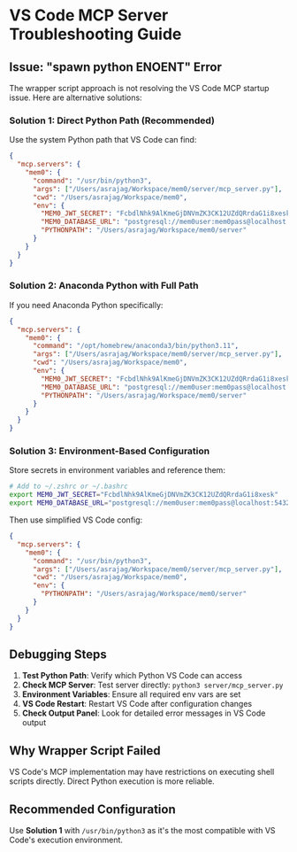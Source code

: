 # VS Code MCP Server Troubleshooting Guide

## Issue: "spawn python ENOENT" Error

The wrapper script approach is not resolving the VS Code MCP startup issue. Here are alternative solutions:

### Solution 1: Direct Python Path (Recommended)

Use the system Python path that VS Code can find:

```json
{
  "mcp.servers": {
    "mem0": {
      "command": "/usr/bin/python3",
      "args": ["/Users/asrajag/Workspace/mem0/server/mcp_server.py"],
      "cwd": "/Users/asrajag/Workspace/mem0",
      "env": {
        "MEM0_JWT_SECRET": "FcbdlNhk9AlKmeGjDNVmZK3CK12UZdQRrdaG1i8xesk",
        "MEM0_DATABASE_URL": "postgresql://mem0user:mem0pass@localhost:5432/mem0db",
        "PYTHONPATH": "/Users/asrajag/Workspace/mem0/server"
      }
    }
  }
}
```

### Solution 2: Anaconda Python with Full Path

If you need Anaconda Python specifically:

```json
{
  "mcp.servers": {
    "mem0": {
      "command": "/opt/homebrew/anaconda3/bin/python3.11",
      "args": ["/Users/asrajag/Workspace/mem0/server/mcp_server.py"],
      "cwd": "/Users/asrajag/Workspace/mem0",
      "env": {
        "MEM0_JWT_SECRET": "FcbdlNhk9AlKmeGjDNVmZK3CK12UZdQRrdaG1i8xesk",
        "MEM0_DATABASE_URL": "postgresql://mem0user:mem0pass@localhost:5432/mem0db",
        "PYTHONPATH": "/Users/asrajag/Workspace/mem0/server"
      }
    }
  }
}
```

### Solution 3: Environment-Based Configuration

Store secrets in environment variables and reference them:

```bash
# Add to ~/.zshrc or ~/.bashrc
export MEM0_JWT_SECRET="FcbdlNhk9AlKmeGjDNVmZK3CK12UZdQRrdaG1i8xesk"
export MEM0_DATABASE_URL="postgresql://mem0user:mem0pass@localhost:5432/mem0db"
```

Then use simplified VS Code config:

```json
{
  "mcp.servers": {
    "mem0": {
      "command": "/usr/bin/python3",
      "args": ["/Users/asrajag/Workspace/mem0/server/mcp_server.py"],
      "cwd": "/Users/asrajag/Workspace/mem0",
      "env": {
        "PYTHONPATH": "/Users/asrajag/Workspace/mem0/server"
      }
    }
  }
}
```

## Debugging Steps

1. **Test Python Path**: Verify which Python VS Code can access
2. **Check MCP Server**: Test server directly: `python3 server/mcp_server.py`
3. **Environment Variables**: Ensure all required env vars are set
4. **VS Code Restart**: Restart VS Code after configuration changes
5. **Check Output Panel**: Look for detailed error messages in VS Code output

## Why Wrapper Script Failed

VS Code's MCP implementation may have restrictions on executing shell scripts directly. Direct Python execution is more reliable.

## Recommended Configuration

Use **Solution 1** with `/usr/bin/python3` as it's the most compatible with VS Code's execution environment.
